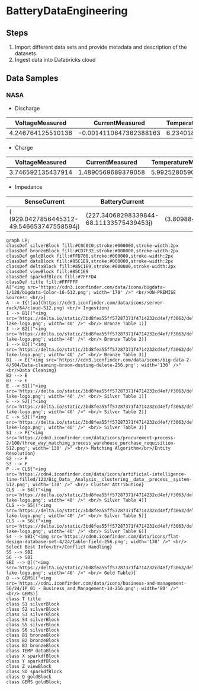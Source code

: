 # BatteryDataEngineering

## Steps

1. Import different data sets and provide metadata and description of the datasets.
2. Ingest data into Databricks cloud


## Data Samples

### NASA

- Discharge

| VoltageMeasured |	CurrentMeasured |	TemperatureMeasured	| CurrentLoad	| VoltageLoad	| Duration |	
| --------------- | --------------- | ------------------- | ----------- | ----------- | -------- |
| 4.246764125510136 |	-0.0014110647362388163 | 6.234018870000787 |	0.0002 | 4.262 | 9.36	|

- Charge

| VoltageMeasured	| CurrentMeasured	| TemperatureMeasured	| CurrentCharge	| VoltageCharge	| Duration |	
| --------------- | --------------- | ------------------- | ------------- | ------------- | -------- |
| 3.746592135437914 |	1.4890569689379058 | 5.9925280590812635	| 1.4995 | 4.618 | 2.594000000000001 |

- Impedance

| SenseCurrent | BatteryCurrent | CurrentRatio | BatteryImpedance | RectifiedImpedance |
| ------------ | -------------- | ------------ | ---------------- | ------------------ | 
| ( (929.0427856445312-49.546653747558594j) | (227.34068298339844-68.11133575439453j) | (3.8098847365794053+0.9235024808405093j) | (0.22133620478684887+0.04668101354100503j) |	(0.17505020080728648-0.019801974566721604j)	) |


```mermaid
graph LR;
classDef silverBlock fill:#C0C0C0,stroke:#000000,stroke-width:2px
classDef bronzeBlock fill:#CD7F32,stroke:#000000,stroke-width:2px
classDef goldBlock fill:#FFD700,stroke:#000000,stroke-width:2px
classDef dataBlock fill:#85C1E9,stroke:#000000,stroke-width:2px
classDef deltaBlock fill:#85C1E9,stroke:#000000,stroke-width:2px
classDef viewBlock fill:#85C1E9
classDef sparkdfBlock fill:#7FFFD4
classDef title fill:#FFFFFF
A["<img src='https://cdn3.iconfinder.com/data/icons/bigdata-1/128/bigdata-Color-16-512.png'; width='170' />" <br/>ON-PREMISE Sources: <br/>]
A --> I{![aa](https://cdn3.iconfinder.com/data/icons/server-rack/64/cloud-512.png) <br/> Ingestion}
I --> B1[("<img src='https://delta.io/static/3bd8fea55ff57287371f4714232cd4ef/f3063/delta-lake-logo.png'; width='40' />" <br/> Bronze Table 1)]
I --> B2[("<img src='https://delta.io/static/3bd8fea55ff57287371f4714232cd4ef/f3063/delta-lake-logo.png'; width='40' />" <br/> Bronze Table 2)]
I --> B3[("<img src='https://delta.io/static/3bd8fea55ff57287371f4714232cd4ef/f3063/delta-lake-logo.png'; width='40' />" <br/> Bronze Table 3)]
B1 --> E{"<img src='https://cdn3.iconfinder.com/data/icons/big-data-2-4/504/Data-cleaning-broom-dusting-delete-256.png'; width='130' />" <br/>Data Cleaning}
B2 --> E
B3 --> E
E --> S1[("<img src='https://delta.io/static/3bd8fea55ff57287371f4714232cd4ef/f3063/delta-lake-logo.png'; width='40' />" <br/> Silver Table 1)]
E --> S2[("<img src='https://delta.io/static/3bd8fea55ff57287371f4714232cd4ef/f3063/delta-lake-logo.png'; width='40' />" <br/> Silver Table 2)]
E --> S3[("<img src='https://delta.io/static/3bd8fea55ff57287371f4714232cd4ef/f3063/delta-lake-logo.png'; width='40' />" <br/> Silver Table 3)]
S1 --> P{"<img src='https://cdn3.iconfinder.com/data/icons/procurement-process-2/100/three_way_matching_process_warehouse_purchase_requisition-512.png'; width='130' />" <br/> Matching Algorithm</br>/Entity Resolution}
S2 --> P
S3 --> P
P --> CLS{"<img src='https://cdn4.iconfinder.com/data/icons/artificial-intelligence-line-filled/123/Big_Data__Analysis__clustering__data__process__system-512.png'; width='130' />" <br/> Cluster Attribution}
CLS --> S4[("<img src='https://delta.io/static/3bd8fea55ff57287371f4714232cd4ef/f3063/delta-lake-logo.png'; width='40' />" <br/> Silver Table 4)]
CLS --> S5[("<img src='https://delta.io/static/3bd8fea55ff57287371f4714232cd4ef/f3063/delta-lake-logo.png'; width='40' />" <br/> Silver Table 5)]
CLS --> S6[("<img src='https://delta.io/static/3bd8fea55ff57287371f4714232cd4ef/f3063/delta-lake-logo.png'; width='40' />" <br/> Silver Table 6)]
S4 --> SBI{"<img src='https://cdn0.iconfinder.com/data/icons/flat-design-database-set-4/24/table-field-256.png'; width='130' />" <br/> Select Best Info</br>/Conflict Handling}
S5 --> SBI
S6 --> SBI
SBI --> Q[("<img src='https://delta.io/static/3bd8fea55ff57287371f4714232cd4ef/f3063/delta-lake-logo.png'; width='40' />" <br/> Gold Table)] 
Q --> GEMS[("<img src='https://cdn1.iconfinder.com/data/icons/business-and-management-56/24/IP_01_-_Business_and_Management-14-256.png'; width='80' />" <br/> GEMS)]
class T title
class S1 silverBlock
class S2 silverBlock
class S3 silverBlock
class S4 silverBlock
class S5 silverBlock
class S6 silverBlock
class B1 bronzeBlock
class B2 bronzeBlock
class B3 bronzeBlock
class TEMP dataBlock
class X sparkdfBlock
class Y sparkdfBlock
class Z viewBlock
class SD sparkdfBlock
class Q goldBlock
class GEMS goldBlock;
```


